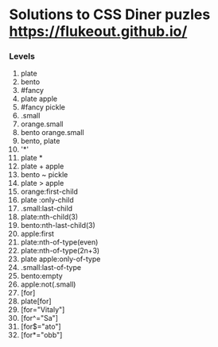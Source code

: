 # Solutions to CSS Diner puzles https://flukeout.github.io/ 

### Levels
1. plate
2. bento
3. #fancy
4. plate apple
5. #fancy pickle
6. .small
7. orange.small
8. bento orange.small
9. bento, plate
10. '*'
11. plate *
12. plate + apple
13. bento ~ pickle
14. plate > apple
15. orange:first-child
16. plate :only-child
17. .small:last-child
18. plate:nth-child(3)
19. bento:nth-last-child(3)
20. apple:first
21. plate:nth-of-type(even)
22. plate:nth-of-type(2n+3)
23. plate apple:only-of-type
24. .small:last-of-type
25. bento:empty
26. apple:not(.small)
27. [for]
28. plate[for]
29. [for="Vitaly"]
30. [for^="Sa"]
31. [for$="ato"]
32. [for*="obb"]
